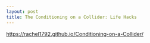 ```yaml
---
layout: post
title: The Conditioning on a Collider: Life Hacks
---
```


https://rachel1792.github.io/Conditioning-on-a-Collider/
